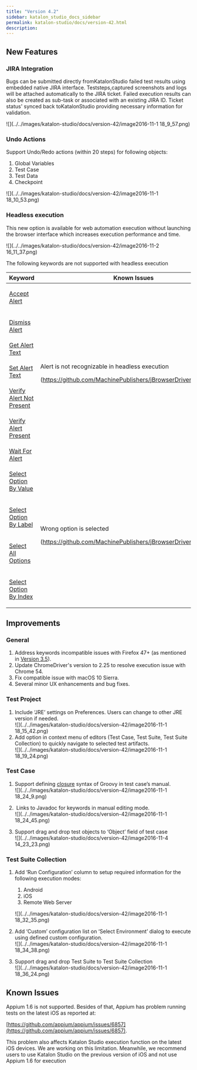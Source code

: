 ```yaml
---
title: "Version 4.2" 
sidebar: katalon_studio_docs_sidebar
permalink: katalon-studio/docs/version-42.html 
description: 
---
```

New Features
------------

### JIRA Integration

Bugs can be submitted directly fromKatalonStudio failed test results using embedded native JIRA interface. Teststeps,captured screenshots and logs will be attached automatically to the JIRA ticket. Failed execution results can also be created as sub-task or associated with an existing JIRA ID. Ticket status' synced back toKatalonStudio providing necessary information for validation.  

![](../../images/katalon-studio/docs/version-42/image2016-11-1 18_9_57.png)

### Undo Actions

Support Undo/Redo actions (within 20 steps) for following objects:

1.  Global Variables
2.  Test Case
3.  Test Data
4.  Checkpoint

![](../../images/katalon-studio/docs/version-42/image2016-11-1 18_10_53.png)  
  

### Headless execution

This new option is available for web automation execution without launching the browser interface which increases execution performance and time.

![](../../images/katalon-studio/docs/version-42/image2016-11-2 16_11_37.png)

The following keywords are not supported with headless execution

<table class="wrapped confluenceTable" style="table-layout: fixed;"><thead><tr><th style="" class="confluenceTd">Keyword</th><th style="" class="confluenceTd">Known Issues</th><th style="" class="confluenceTd">Impact</th></tr></thead><tbody style=""><tr style=""><td class="confluenceTd" style=""><p style=""><a class="external-link" href="http://docs.katalon.com/display/KD/%5BWebUI%5D+Accept+Alert" rel="nofollow" style="">Accept Alert</a></p></td><td rowspan="7" class="confluenceTd" style=""><p style="">Alert is not recognizable in headless execution</p><p style="">(<a class="external-link" href="https://github.com/MachinePublishers/jBrowserDriver/issues/147" rel="nofollow" style="">https://github.com/MachinePublishers/jBrowserDriver/issues/147</a>)</p></td><td rowspan="7" class="confluenceTd" style=""><p style="">Alert keywords can’t be used for verification</p></td></tr><tr style=""><td class="confluenceTd" style=""><p style=""><a class="external-link" href="http://docs.katalon.com/display/KD/%5BWebUI%5D+Dismiss+Alert" rel="nofollow" style="">Dismiss Alert</a></p></td></tr><tr style=""><td colspan="1" class="confluenceTd" style=""><a class="external-link" href="http://docs.katalon.com/display/KD/%5BWebUI%5D+Get+Alert+Text" rel="nofollow" style="">Get Alert Text</a></td></tr><tr style=""><td class="confluenceTd" style=""><p style=""><a class="external-link" href="http://docs.katalon.com/display/KD/%5BWebUI%5D+Set+Alert+Text" rel="nofollow" style="">Set Alert Text</a></p></td></tr><tr style=""><td colspan="1" class="confluenceTd" style=""><a class="external-link" href="http://docs.katalon.com/display/KD/%5BWebUI%5D+Verify+Alert+Not+Present" rel="nofollow" style="">Verify Alert Not Present</a></td></tr><tr style=""><td class="confluenceTd" style=""><p style=""><a class="external-link" href="http://docs.katalon.com/display/KD/%5BWebUI%5D+Verify+Alert+Present" rel="nofollow" style="">Verify Alert Present</a></p></td></tr><tr style=""><td colspan="1" class="confluenceTd" style=""><a class="external-link" href="http://docs.katalon.com/display/KD/%5BWebUI%5D+Wait+For+Alert" rel="nofollow" style="">Wait For Alert</a></td></tr><tr style=""><td class="confluenceTd" style=""><p style=""><a class="external-link" href="http://docs.katalon.com/display/KD/%5BWebUI%5D+Select+Option+By+Value" rel="nofollow" style="">Select Option By Value</a></p></td><td rowspan="4" class="confluenceTd" style=""><p style="">Wrong option is selected</p><p style="">(<a class="external-link" href="https://github.com/MachinePublishers/jBrowserDriver/issues/148" rel="nofollow" style="">https://github.com/MachinePublishers/jBrowserDriver/issues/148</a>)</p></td><td rowspan="4" class="confluenceTd" style=""><p style="">Options could not be selected as expected</p></td></tr><tr style=""><td class="confluenceTd" style=""><p style=""><a class="external-link" href="http://docs.katalon.com/display/KD/%5BWebUI%5D+Select+Option+By+Label" rel="nofollow" style="">Select Option By Label</a></p></td></tr><tr style=""><td class="confluenceTd" style=""><p style=""><a class="external-link" href="http://docs.katalon.com/display/KD/%5BWebUI%5D+Select+All+Option" rel="nofollow" style="">Select All Options</a></p></td></tr><tr style=""><td class="confluenceTd" style=""><p style=""><a class="external-link" href="http://docs.katalon.com/display/KD/%5BWebUI%5D+Select+Option+By+Index" rel="nofollow" style="">Select Option By Index</a></p></td></tr></tbody></table>

Improvements
------------

### General

1.  Address keywords incompatible issues with Firefox 47+ (as mentioned in [Version 3.5](/display/KD/Version+3.5)).
2.  Update ChromeDriver's version to 2.25 to resolve execution issue with Chrome 54.
3.  Fix compatible issue with macOS 10 Sierra. 
4.  Several minor UX enhancements and bug fixes.   
      
    

### Test Project

1.  Include ‘JRE’ settings on Preferences. Users can change to other JRE version if needed.  
    ![](../../images/katalon-studio/docs/version-42/image2016-11-1 18_15_42.png)
2.  Add option in context menu of editors (Test Case, Test Suite, Test Suite Collection) to quickly navigate to selected test artifacts.  
    ![](../../images/katalon-studio/docs/version-42/image2016-11-1 18_19_24.png)  
      
    

### Test Case

1.  Support defining [closure](http://groovy-lang.org/closures.html) syntax of Groovy in test case’s manual.  
    ![](../../images/katalon-studio/docs/version-42/image2016-11-1 18_24_9.png)  
      
    
2.   Links to Javadoc for keywords in manual editing mode.   
    ![](../../images/katalon-studio/docs/version-42/image2016-11-1 18_24_45.png)  
      
    
3.  Support drag and drop test objects to ‘Object’ field of test case  
    ![](../../images/katalon-studio/docs/version-42/image2016-11-4 14_23_23.png)  
      
    

### Test Suite Collection

1.  Add ‘Run Configuration’ column to setup required information for the following execution modes:
    
    1.  Android
    2.  iOS
    3.  Remote Web Server
    
    ![](../../images/katalon-studio/docs/version-42/image2016-11-1 18_32_35.png)  
      
    
2.  Add ‘Custom’ configuration list on ‘Select Environment’ dialog to execute using defined custom configuration.  
    ![](../../images/katalon-studio/docs/version-42/image2016-11-1 18_34_38.png)  
      
    
3.  Support drag and drop Test Suite to Test Suite Collection  
    ![](../../images/katalon-studio/docs/version-42/image2016-11-1 18_36_24.png)

Known Issues
------------

Appium 1.6 is not supported. Besides of that, Appium has problem running tests on the latest iOS as reported at: 

[https://github.com/appium/appium/issues/6857](https://github.com/appium/appium/issues/6857).

This problem also affects Katalon Studio execution function on the latest iOS devices. We are working on this limitation. Meanwhile, we recommend users to use Katalon Studio on the previous version of iOS and not use Appium 1.6 for execution